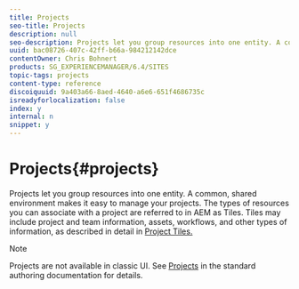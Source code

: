 ```yaml
---
title: Projects
seo-title: Projects
description: null
seo-description: Projects let you group resources into one entity. A common, shared environment makes it easy to manage your projects.
uuid: bac08726-407c-42ff-b66a-984212142dce
contentOwner: Chris Bohnert
products: SG_EXPERIENCEMANAGER/6.4/SITES
topic-tags: projects
content-type: reference
discoiquuid: 9a403a66-8aed-4640-a6e6-651f4686735c
isreadyforlocalization: false
index: y
internal: n
snippet: y
---
```


# Projects{#projects}

Projects let you group resources into one entity. A common, shared environment makes it easy to manage your projects. The types of resources you can associate with a project are referred to in AEM as Tiles. Tiles may include project and team information, assets, workflows, and other types of information, as described in detail in [Project Tiles.](#projecttiles)

>[!NOTE]
>
>Projects are not available in classic UI. See [Projects](../../authoring/using/projects.md) in the standard authoring documentation for details.

